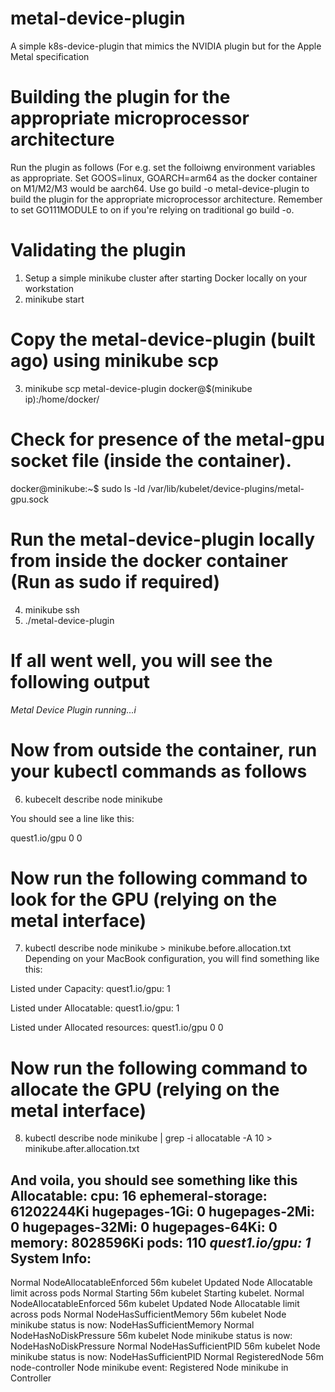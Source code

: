 # metal-device-plugin
A simple k8s-device-plugin that mimics the NVIDIA plugin but for the Apple Metal specification

# Building the plugin for the appropriate microprocessor architecture
Run the plugin as follows (For e.g. set the folloiwng environment variables as appropriate. Set GOOS=linux, GOARCH=arm64 as the docker container on M1/M2/M3 would be aarch64. Use go build -o metal-device-plugin to build the plugin for the appropriate microprocessor architecture. Remember to set GO111MODULE to on if you're relying on traditional go build -o.

# Validating the plugin
1. Setup a simple minikube cluster after starting Docker locally on your workstation
2. minikube start


# Copy the metal-device-plugin (built ago) using minikube scp 
3. minikube scp metal-device-plugin docker@$(minikube ip):/home/docker/ 

# Check for presence of the metal-gpu socket file (inside the container).
docker@minikube:~$ sudo ls -ld /var/lib/kubelet/device-plugins/metal-gpu.sock

# Run the metal-device-plugin locally from inside the docker container (Run as sudo if required)
4. minikube ssh
5. ./metal-device-plugin

# If all went well, you will see the following output
*Metal Device Plugin running...i*

# Now from outside the container, run your kubectl commands as follows
6. kubecelt describe node minikube

You should see a line like this:

quest1.io/gpu      0           0

# Now run the following command to look for the GPU (relying on the metal interface)
7. kubectl describe node minikube > minikube.before.allocation.txt
Depending on your MacBook configuration, you will find something like this:

Listed under Capacity:
quest1.io/gpu:      1

Listed under Allocatable:
quest1.io/gpu:      1

Listed under Allocated resources:
quest1.io/gpu      0           0

# Now run the following command to allocate the GPU (relying on the metal interface)
8. kubectl describe node minikube | grep -i allocatable -A 10 > minikube.after.allocation.txt 

And voila, you should see something like this
Allocatable:
  cpu:                16
  ephemeral-storage:  61202244Ki
  hugepages-1Gi:      0
  hugepages-2Mi:      0
  hugepages-32Mi:     0
  hugepages-64Ki:     0
  memory:             8028596Ki
  pods:               110
  *quest1.io/gpu:      1*
System Info:
--
  Normal  NodeAllocatableEnforced  56m                kubelet          Updated Node Allocatable limit across pods
  Normal  Starting                 56m                kubelet          Starting kubelet.
  Normal  NodeAllocatableEnforced  56m                kubelet          Updated Node Allocatable limit across pods
  Normal  NodeHasSufficientMemory  56m                kubelet          Node minikube status is now: NodeHasSufficientMemory
  Normal  NodeHasNoDiskPressure    56m                kubelet          Node minikube status is now: NodeHasNoDiskPressure
  Normal  NodeHasSufficientPID     56m                kubelet          Node minikube status is now: NodeHasSufficientPID
  Normal  RegisteredNode           56m                node-controller  Node minikube event: Registered Node minikube in Controller


